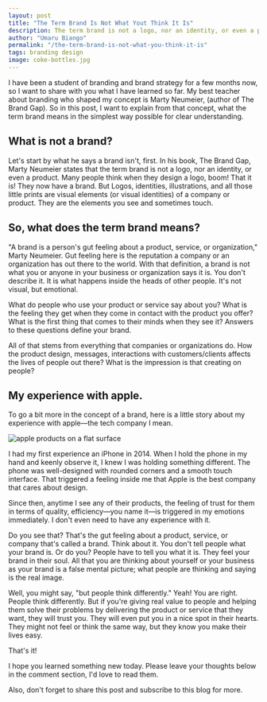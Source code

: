 ```yaml
---
layout: post
title: "The Term Brand Is Not What Yout Think It Is"
description: The term brand is not a logo, nor an identity, or even a product. It's not any of these things that you hear people say it is.
author: "Umaru Biango"
permalink: "/the-term-brand-is-not-what-you-think-it-is"
tags: branding design
image: coke-bottles.jpg
---
```


I have been a student of branding and brand strategy for a few months now, so I want to share with you what I have learned so far. My best teacher about branding who shaped my concept is Marty Neumeier, (author of The Brand Gap). So in this post, I want to explain from that concept, what the term brand means in the simplest way possible for clear understanding.

## What is not a brand?

Let's start by what he says a brand isn't, first. In his book, The Brand Gap, Marty Neumeier states that the term brand is not a logo, nor an identity, or even a product. 
Many people think when they design a logo, boom! That it is! They now have a brand. But Logos, identities, illustrations, and all those little prints are visual elements (or visual identities) of a company or product. They are the elements you see and sometimes touch.

## So, what does the term brand means?

"A brand is a person's gut feeling about a product, service, or organization," Marty Neumeier. Gut feeling here is the reputation a company or an organization has out there to the world. With that definition, a brand is not what you or anyone in your business or organization says it is. You don't describe it. It is what happens inside the heads of other people. It's not visual, but emotional.

What do people who use your product or service say about you? What is the feeling they get when they come in contact with the product you offer? What is the first thing that comes to their minds when they see it? Answers to these questions define your brand. 

All of that stems from everything that companies or organizations do. How the product design, messages, interactions with customers/clients affects the lives of people out there? What is the impression is that creating on people? 

## My experience with apple.

To go a bit more in the concept of a brand, here is a little story about my experience with apple—the tech company I mean.

![apple products on a flat surface](https://github.com/SUBiango/blog/blob/gh-pages/assets/img/apple-tab-and-phone.jpg?raw=true)

I had my first experience an iPhone in 2014. When I hold the phone in my hand and keenly observe it, I knew I was holding something different. The phone was well-designed with rounded corners and a smooth touch interface. That triggered a feeling inside me that Apple is the best company that cares about design.

Since then, anytime I see any of their products, the feeling of trust for them in terms of quality, efficiency—you name it—is triggered in my emotions immediately. I don't even need to have any experience with it. 

Do you see that? That's the gut feeling about a product, service, or company that's called a brand. Think about it. You don't tell people what your brand is. Or do you? People have to tell you what it is. They feel your brand in their soul. All that you are thinking about yourself or your business as your brand is a false mental picture; what people are thinking and saying is the real image.

Well, you might say, "but people think differently." Yeah! You are right. People think differently. But if you're giving real value to people and helping them solve their problems by delivering the product or service that they want, they will trust you. They will even put you in a nice spot in their hearts. They might not feel or think the same way, but they know you make their lives easy.

That's it! 

I hope you learned something new today. Please leave your thoughts below in the comment section, I'd love to read them.

Also, don't forget to share this post and subscribe to this blog for more.


